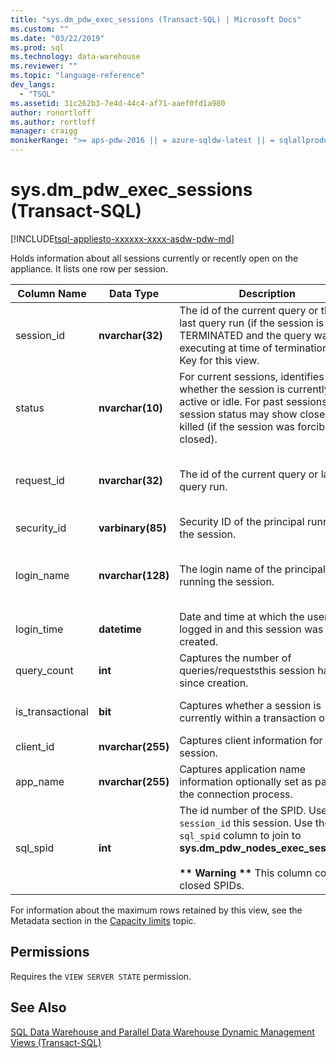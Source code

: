 ```yaml
---
title: "sys.dm_pdw_exec_sessions (Transact-SQL) | Microsoft Docs"
ms.custom: ""
ms.date: "03/22/2019"
ms.prod: sql
ms.technology: data-warehouse
ms.reviewer: ""
ms.topic: "language-reference"
dev_langs: 
  - "TSQL"
ms.assetid: 31c262b3-7e4d-44c4-af71-aaef0fd1a980
author: ronortloff
ms.author: rortloff
manager: craigg
monikerRange: ">= aps-pdw-2016 || = azure-sqldw-latest || = sqlallproducts-allversions"
---
```

# sys.dm_pdw_exec_sessions (Transact-SQL)
[!INCLUDE[tsql-appliesto-xxxxxx-xxxx-asdw-pdw-md](../../includes/tsql-appliesto-xxxxxx-xxxx-asdw-pdw-md.md)]

  Holds information about all sessions currently or recently open on the appliance. It lists one row per session.  
  
|Column Name|Data Type|Description|Range|  
|-----------------|---------------|-----------------|-----------|  
|session_id|**nvarchar(32)**|The id of the current query or the last query run (if the session is TERMINATED and the query was executing at time of termination). Key for this view.|Unique across all sessions in the system.|  
|status|**nvarchar(10)**|For current sessions, identifies whether the session is currently active or idle. For past sessions, the session status may show closed or killed (if the session was forcibly closed).|'ACTIVE', 'CLOSED', 'IDLE', 'TERMINATED'|  
|request_id|**nvarchar(32)**|The id of the current query or last query run.|Unique across all requests in the system. Null if none has been run.|  
|security_id|**varbinary(85)**|Security ID of the principal running the session.||  
|login_name|**nvarchar(128)**|The login name of the principal running the session.|Any string conforming to the user naming conventions.|  
|login_time|**datetime**|Date and time at which the user logged in and this session was created.|Valid **datetime** before current time.|  
|query_count|**int**|Captures the number of queries/requeststhis session has run since creation.|Greater than or equal to 0.|  
|is_transactional|**bit**|Captures whether a session is currently within a transaction or not.|0 for auto-commit, 1 for transactional.|  
|client_id|**nvarchar(255)**|Captures client information for the session.|Any valid string.|  
|app_name|**nvarchar(255)**|Captures application name information optionally set as part of the connection process.|Any valid string.|  
|sql_spid|**int**|The id number of the SPID. Use the `session_id` this session. Use the `sql_spid` column to join to **sys.dm_pdw_nodes_exec_sessions**.<br /><br /> **\*\* Warning \*\*** This column contains closed SPIDs.||  
  
 For information about the maximum rows retained by this view, see the Metadata section in the [Capacity limits](https://docs.microsoft.com/azure/sql-data-warehouse/sql-data-warehouse-service-capacity-limits#metadata) topic.  
  
## Permissions  
 Requires the `VIEW SERVER STATE` permission.  
  
## See Also  
 [SQL Data Warehouse and Parallel Data Warehouse Dynamic Management Views &#40;Transact-SQL&#41;](../../relational-databases/system-dynamic-management-views/sql-and-parallel-data-warehouse-dynamic-management-views.md)  
  
  
